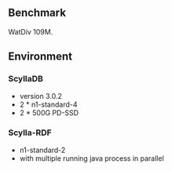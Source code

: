 ## Benchmark

WatDiv 109M.

## Environment

### ScyllaDB

  * version 3.0.2
  * 2 * n1-standard-4
  * 2 * 500G PD-SSD
  
### Scylla-RDF

  * n1-standard-2
  * with multiple running java process in parallel